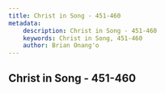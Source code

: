 ```yaml
---
title: Christ in Song - 451-460
metadata:
    description: Christ in Song - 451-460
    keywords: Christ in Song, 451-460
    author: Brian Onang'o
---
```



## Christ in Song - 451-460
  